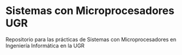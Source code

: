 # Sistemas con Microprocesadores UGR
Repositorio para las prácticas de Sistemas con Microprocesadores en Ingeniería Informática en la UGR
